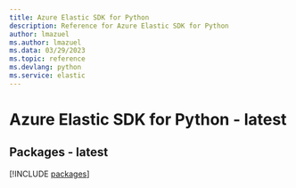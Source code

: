 ```yaml
---
title: Azure Elastic SDK for Python
description: Reference for Azure Elastic SDK for Python
author: lmazuel
ms.author: lmazuel
ms.data: 03/29/2023
ms.topic: reference
ms.devlang: python
ms.service: elastic
---
```

# Azure Elastic SDK for Python - latest
## Packages - latest
[!INCLUDE [packages](elastic-index.md)]